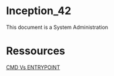 # Inception_42
 This document is a System Administration


# Ressources 

<a href="https://stackoverflow.com/questions/21553353/what-is-the-difference-between-cmd-and-entrypoint-in-a-dockerfile"> CMD Vs ENTRYPOINT </a>